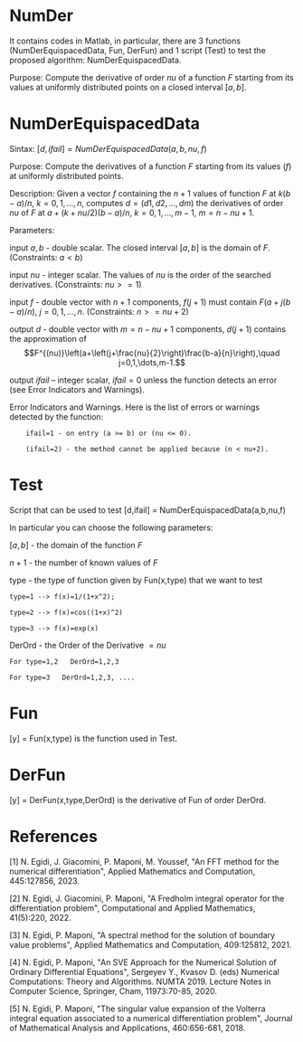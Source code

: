 # NumDer
It contains codes in Matlab, in particular, there are 3 functions (NumDerEquispacedData, Fun, DerFun) and 1 script (Test) to test the proposed algorithm: NumDerEquispacedData.

Purpose: Compute the derivative of order $nu$ of a function $F$ starting from its values at uniformly distributed points on a closed interval $[a,b]$.
# NumDerEquispacedData
Sintax: $[d,ifail]=NumDerEquispacedData(a,b,nu,f)$

Purpose: Compute the derivatives of a function $F$ starting from its values ($f$) at uniformly distributed points.

Description: Given a vector $f$ containing the $n+1$ values of function $F$ at $k(b-a)/n$, $k=0,1,...,n,$ computes 
$d=(d1,d2,...,dm)$ the derivatives of order $nu$ of $F$ at $a+(k+nu/2)(b-a)/n,$ $k=0,1,...,m-1$, $m=n-nu+1.$

Parameters:

input $a, b$ - double scalar. The closed interval $[a,b]$ is the domain of $F$. (Constraints: $a < b$)

input $nu$ - integer scalar.  The values of $nu$ is the order of the searched derivatives. (Constraints: $nu>= 1$)

input $f$ - double vector with $n+1$ components, $f(j+1)$ must contain $F\left(a+j(b-a)/n\right)$, $j=0,1,\dots,n$. (Constraints: $n>= nu+2$)

output $d$ - double vector with $m=n-nu+1$ components, $d(j+1)$  contains the approximation of $$F^{(nu)}\left(a+\left(j+\frac{nu}{2}\right)\frac{b-a}{n}\right),\quad j=0,1,\dots,m-1.$$ 

output $ifail$ – integer scalar, $ifail=0$ unless the function detects an error (see Error Indicators and Warnings).
    
Error Indicators and Warnings. Here is the list of errors or warnings detected by the function: 
        
        ifail=1 - on entry (a >= b) or (nu <= 0).
 	
        (ifail=2) - the method cannot be applied because (n < nu+2).
    
# Test
Script that can be used to test [d,ifail] = NumDerEquispacedData(a,b,nu,f)

In particular you can choose the following parameters:

$[a,b]$ - the domain of the function $F$

$n+1$ - the number of known values of $F$

type  -  the type of function given by Fun(x,type) that we want to test 
    
    type=1 --> f(x)=1/(1+x^2);
    
    type=2 --> f(x)=cos((1+x)^2)
    
    type=3 --> f(x)=exp(x)

DerOrd - the Order of the Derivative $= nu$
    
    For type=1,2   DerOrd=1,2,3
    
    For type=3   DerOrd=1,2,3, ....

# Fun
[y] = Fun(x,type) is the function used in Test.
# DerFun
[y] = DerFun(x,type,DerOrd) is the derivative of Fun of order DerOrd.
# References

[1] N. Egidi, J. Giacomini, P. Maponi, M. Youssef, 
"An FFT method for the numerical differentiation",
Applied Mathematics and Computation, 445:127856, 2023.

[2]	N. Egidi, J. Giacomini, P. Maponi, 
"A Fredholm integral operator for the differentiation problem", 
Computational and Applied Mathematics, 41(5):220, 2022.

[3] N. Egidi, P. Maponi,
"A spectral method for the solution of boundary value problems",
Applied Mathematics and Computation, 409:125812, 2021.

[4] N. Egidi, P. Maponi,
"An SVE Approach for the Numerical Solution of Ordinary Differential Equations",
 Sergeyev Y., Kvasov D. (eds) Numerical Computations: Theory and Algorithms. NUMTA 2019. Lecture Notes in Computer Science, Springer, Cham,
 11973:70-85, 2020.

[5] N. Egidi, P. Maponi, 
"The singular value expansion of the Volterra integral equation associated to a numerical differentiation problem",
Journal of Mathematical Analysis and Applications, 460:656-681, 2018.
